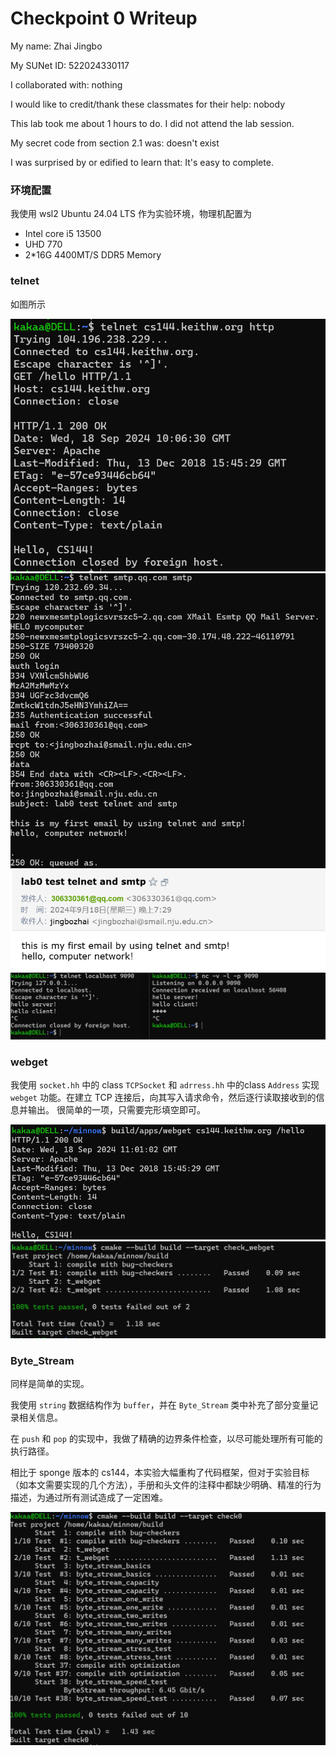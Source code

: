 Checkpoint 0 Writeup
====================

My name: Zhai Jingbo

My SUNet ID: 522024330117

I collaborated with: nothing

I would like to credit/thank these classmates for their help: nobody

This lab took me about 1 hours to do. I did not attend the lab session.

My secret code from section 2.1 was: doesn't exist

I was surprised by or edified to learn that: It's easy to complete.

### 环境配置

我使用 wsl2 Ubuntu 24.04 LTS 作为实验环境，物理机配置为
- Intel core i5 13500
- UHD 770
- 2*16G 4400MT/S DDR5 Memory


### telnet

如图所示

![telnet](/writeups/graphs/telnet.png)
![smtp](/writeups/graphs/smtp.png)
![smtp_result](/writeups/graphs/smtp2.png)
![netcat](/writeups/graphs/netcat.png)

### webget

我使用 `socket.hh` 中的 class `TCPSocket` 和 `adrress.hh` 中的class `Address` 实现 `webget` 功能。在建立 TCP 连接后，向其写入请求命令，然后逐行读取接收到的信息并输出。
很简单的一项，只需要完形填空即可。

![](/writeups/graphs/webget.png)
![](/writeups/graphs/webget-test.png)

### Byte_Stream

同样是简单的实现。

我使用 `string` 数据结构作为 `buffer`，并在 `Byte_Stream` 类中补充了部分变量记录相关信息。

在 `push` 和 `pop` 的实现中，我做了精确的边界条件检查，以尽可能处理所有可能的执行路径。

相比于 sponge 版本的 cs144，本实验大幅重构了代码框架，但对于实验目标（如本文需要实现的几个方法），手册和头文件的注释中都缺少明确、精准的行为描述，为通过所有测试造成了一定困难。

![](/writeups/graphs/check0.png)